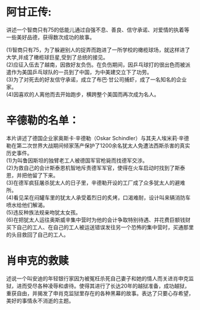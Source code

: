 
# 阿甘正传:  
  讲述一个智商只有75的低能儿通过自强不息、善良、信守承诺、对爱情的执着等一些美好品德，获得数次成功的故事。   

  (1)智商只有75，为了躲避别人的捉弄而跑进了一所学校的橄榄球场，就这样进了大学,并成了橄榄球巨星,受到了总统的接见。   
  (2)应征入伍去了越南，因救好友负伤。在负伤期间，因乒乓球打的很出色而被派遣作为美国乒乓球队的一员到了中国，为中美建交立下了功劳。  
  (3)为了对死去的好友信守承诺，成立了布巴·甘公司捕虾，成了一名知名的企业家。  
  (4)因喜欢的人离他而去开始跑步，横跨整个美国而再次成为名人。  

# 辛德勒的名单：  
  本片讲述了德国企业家奥斯卡·辛德勒（Oskar Schindler）与其夫人埃米莉·辛德勒在第二次世界大战期间倾家荡产保护了1200余名犹太人免遭法西斯杀害的真实历史事件。  
  (1)为叫鲁因斯坦的独臂老工人被德国军官枪毙而找德军交涉。  
  (2)为救自己的会计斯泰恩机智地斥责德军军官，使得在火车启动时找到了斯泰恩，并把他留了下来。  
  (3)在德军疯狂屠杀犹太人的日子里，辛德勒开设的工厂成了众多犹太人的避难所。  
  (4)看见呆在闷罐车里的犹太人承受着烈日的炙烤，口渴难耐，设计叫来辆消防车喷水给他们解渴。  
  (5)违反种族法规亲吻犹太女孩。  
  (6)在把犹太人运往奥斯威辛集中营时为他的会计争取特别待遇、并花费巨额钱财买下自己的工人、在自己的工人被运送错误发往另一个恐怖的集中营时，买通那里的头目救回了自己的工人。  

# 肖申克的救赎   
  述说一个叫安迪的年轻银行家因为被冤枉杀死自己妻子和她的情人而关进肖申克监狱，进而受尽各种凌辱和虐待。使得其进行了长达20年的越狱准备，成功越狱，重获自由，并揭发了申肖克监狱里存在的各种黑幕的故事。表达了只要心存希望，美好的事情永不消逝的主题。  